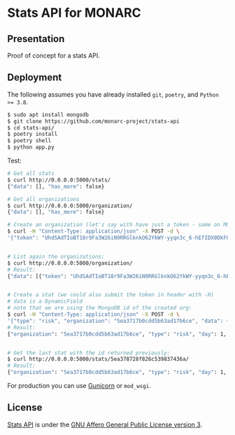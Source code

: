# Stats API for MONARC

## Presentation

Proof of concept for a stats API.

## Deployment

The following assumes you have already installed ``git``, ``poetry``,  and
``Python >= 3.8``.

```bash
$ sudo apt install mongodb
$ git clone https://github.com/monarc-project/stats-api
$ cd stats-api/
$ poetry install
$ poetry shell
$ python app.py
```

Test:

```bash
# Get all stats
$ curl http://0.0.0.0:5000/stats/
{"data": [], "has_more": false}

# Get all organizations
$ curl http://0.0.0.0:5000/organization/
{"data": [], "has_more": false}

# Create an organization (let's say with have just a token - same on MONARC side):
$ curl -H "Content-Type: application/json" -X POST -d \
'{"token": "UhdSAdTIoBT18r9Fa3W26iN9RRGlknkO62YkWY-yyqn3c_6-hEfIDX0DkF8JvupxfEw"}' http://0.0.0.0:5000/organization/


# List again the organizations:
$ curl http://0.0.0.0:5000/organization/
# Result:
{"data": [{"token": "UhdSAdTIoBT18r9Fa3W26iN9RRGlknkO62YkWY-yyqn3c_6-hEfIDX0DkF8JvupxfEw", "id": "5ea3717b0cdd5b63ad17b6ce"}], "has_more": false}


# Create a stat (we could also submit the token in header with -H)
# data is a DynamicField
# note that we are using the MongoDB id of the created org:
$ curl -H "Content-Type: application/json" -X POST -d \
'{"type": "risk", "organization": "5ea3717b0cdd5b63ad17b6ce", "data": {"what": "you want", "super": "cool"}, "day":1, "week":1, "month":1}' http://0.0.0.0:5000/stats/
# Result:
{"organization": "5ea3717b0cdd5b63ad17b6ce", "type": "risk", "day": 1, "week": 1, "month": 1, "data": {"what": "you want", "super": "cool"}, "created_at": "2020-04-24T23:38:26.326000", "updated_at": "2020-04-24T23:38:26.326000", "id": "5ea378728f826c539837436a"}


# Get the last stat with the id returned previously:
$ curl http://0.0.0.0:5000/stats/5ea378728f826c539837436a/
# Result:
{"organization": "5ea3717b0cdd5b63ad17b6ce", "type": "risk", "day": 1, "week": 1, "month": 1, "data": {"what": "you want", "super": "cool"}, "created_at": "2020-04-24T23:38:26.326000", "updated_at": "2020-04-24T23:38:26.326000", "id": "5ea378728f826c539837436a"}
```


For production you can use [Gunicorn](https://gunicorn.org) or ``mod_wsgi``.


## License

[Stats API](https://github.com/monarc-project/stats-api) is under the
[GNU Affero General Public License version 3](https://www.gnu.org/licenses/agpl-3.0.html).
